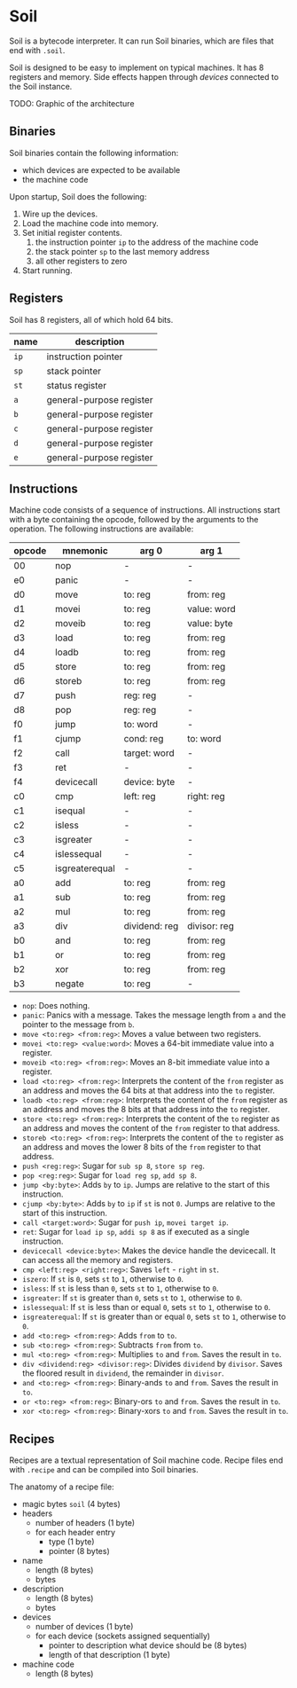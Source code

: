 # Soil

Soil is a bytecode interpreter.
It can run Soil binaries, which are files that end with `.soil`.

Soil is designed to be easy to implement on typical machines.
It has 8 registers and memory.
Side effects happen through *devices* connected to the Soil instance.

TODO: Graphic of the architecture

## Binaries

Soil binaries contain the following information:

- which devices are expected to be available
- the machine code

Upon startup, Soil does the following:

1. Wire up the devices.
2. Load the machine code into memory.
3. Set initial register contents.
   1. the instruction pointer `ip` to the address of the machine code
   2. the stack pointer `sp` to the last memory address
   3. all other registers to zero
4. Start running.

## Registers

Soil has 8 registers, all of which hold 64 bits.

| name | description              |
| ---- | ------------------------ |
| `ip` | instruction pointer      |
| `sp` | stack pointer            |
| `st` | status register          |
| `a`  | general-purpose register |
| `b`  | general-purpose register |
| `c`  | general-purpose register |
| `d`  | general-purpose register |
| `e`  | general-purpose register |

## Instructions

Machine code consists of a sequence of instructions.
All instructions start with a byte containing the opcode, followed by the arguments to the operation.
The following instructions are available:

| opcode | mnemonic       | arg 0         | arg 1        |
| ------ | -------------- | ------------- | ------------ |
|     00 | nop            | -             | -            |
|     e0 | panic          | -             | -            |
|     d0 | move           | to: reg       | from: reg    |
|     d1 | movei          | to: reg       | value: word  |
|     d2 | moveib         | to: reg       | value: byte  |
|     d3 | load           | to: reg       | from: reg    |
|     d4 | loadb          | to: reg       | from: reg    |
|     d5 | store          | to: reg       | from: reg    |
|     d6 | storeb         | to: reg       | from: reg    |
|     d7 | push           | reg: reg      | -            |
|     d8 | pop            | reg: reg      | -            |
|     f0 | jump           | to: word      | -            |
|     f1 | cjump          | cond: reg     | to: word     |
|     f2 | call           | target: word  | -            |
|     f3 | ret            | -             | -            |
|     f4 | devicecall     | device: byte  | -            |
|     c0 | cmp            | left: reg     | right: reg   |
|     c1 | isequal        | -             | -            |
|     c2 | isless         | -             | -            |
|     c3 | isgreater      | -             | -            |
|     c4 | islessequal    | -             | -            |
|     c5 | isgreaterequal | -             | -            |
|     a0 | add            | to: reg       | from: reg    |
|     a1 | sub            | to: reg       | from: reg    |
|     a2 | mul            | to: reg       | from: reg    |
|     a3 | div            | dividend: reg | divisor: reg |
|     b0 | and            | to: reg       | from: reg    |
|     b1 | or             | to: reg       | from: reg    |
|     b2 | xor            | to: reg       | from: reg    |
|     b3 | negate         | to: reg       | -            |

- `nop`: Does nothing.
- `panic`: Panics with a message. Takes the message length from `a` and the pointer to the message from `b`.
- `move <to:reg> <from:reg>`: Moves a value between two registers.
- `movei <to:reg> <value:word>`: Moves a 64-bit immediate value into a register.
- `moveib <to:reg> <from:reg>`: Moves an 8-bit immediate value into a register.
- `load <to:reg> <from:reg>`: Interprets the content of the `from` register as an address and moves the 64 bits at that address into the `to` register.
- `loadb <to:reg> <from:reg>`: Interprets the content of the `from` register as an address and moves the 8 bits at that address into the `to` register.
- `store <to:reg> <from:reg>`: Interprets the content of the `to` register as an address and moves the content of the `from` register to that address.
- `storeb <to:reg> <from:reg>`: Interprets the content of the `to` register as an address and moves the lower 8 bits of the `from` register to that address.
- `push <reg:reg>`: Sugar for `sub sp 8`, `store sp reg`.
- `pop <reg:reg>`: Sugar for `load reg sp`, `add sp 8`.
- `jump <by:byte>`: Adds `by` to `ip`. Jumps are relative to the start of this instruction.
- `cjump <by:byte>`: Adds `by` to `ip` if `st` is not `0`. Jumps are relative to the start of this instruction.
- `call <target:word>`: Sugar for `push ip`, `movei target ip`.
- `ret`: Sugar for `load ip sp`, `addi sp 8` as if executed as a single instruction.
- `devicecall <device:byte>`: Makes the device handle the devicecall. It can access all the memory and registers.
- `cmp <left:reg> <right:reg>`: Saves `left` - `right` in `st`.
- `iszero`: If `st` is `0`, sets `st` to `1`, otherwise to `0`.
- `isless`: If `st` is less than `0`, sets `st` to `1`, otherwise to `0`.
- `isgreater`: If `st` is greater than `0`, sets `st` to `1`, otherwise to `0`.
- `islessequal`: If `st` is less than or equal `0`, sets `st` to `1`, otherwise to `0`.
- `isgreaterequal`: If `st` is greater than or equal `0`, sets `st` to `1`, otherwise to `0`.
- `add <to:reg> <from:reg>`: Adds `from` to `to`.
- `sub <to:reg> <from:reg>`: Subtracts `from` from `to`.
- `mul <to:reg> <from:reg>`: Multiplies `to` and `from`. Saves the result in `to`.
- `div <dividend:reg> <divisor:reg>`: Divides `dividend` by `divisor`. Saves the floored result in `dividend`, the remainder in `divisor`.
- `and <to:reg> <from:reg>`: Binary-ands `to` and `from`. Saves the result in `to`.
- `or <to:reg> <from:reg>`: Binary-ors `to` and `from`. Saves the result in `to`.
- `xor <to:reg> <from:reg>`: Binary-xors `to` and `from`. Saves the result in `to`.

## Recipes

Recipes are a textual representation of Soil machine code.
Recipe files end with `.recipe` and can be compiled into Soil binaries.

The anatomy of a recipe file:

- magic bytes `soil` (4 bytes)
- headers
  - number of headers (1 byte)
  - for each header entry
    - type (1 byte)
    - pointer (8 bytes)
- name
  - length (8 bytes)
  - bytes
- description
  - length (8 bytes)
  - bytes
- devices
  - number of devices (1 byte)
  - for each device (sockets assigned sequentially)
    - pointer to description what device should be (8 bytes)
    - length of that description (1 byte)
- machine code
  - length (8 bytes)
